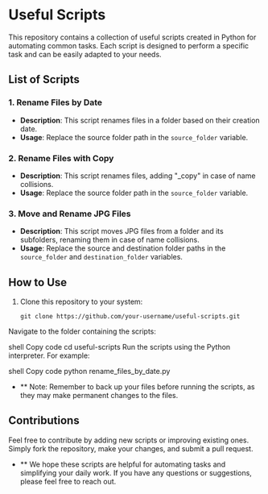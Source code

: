 # Useful Scripts

This repository contains a collection of useful scripts created in Python for automating common tasks. Each script is designed to perform a specific task and can be easily adapted to your needs.

## List of Scripts

### 1. Rename Files by Date
- **Description**: This script renames files in a folder based on their creation date.
- **Usage**: Replace the source folder path in the `source_folder` variable.

### 2. Rename Files with Copy
- **Description**: This script renames files, adding "_copy" in case of name collisions.
- **Usage**: Replace the source folder path in the `source_folder` variable.

### 3. Move and Rename JPG Files
- **Description**: This script moves JPG files from a folder and its subfolders, renaming them in case of name collisions.
- **Usage**: Replace the source and destination folder paths in the `source_folder` and `destination_folder` variables.

## How to Use

1. Clone this repository to your system:
   
   ```shell
   git clone https://github.com/your-username/useful-scripts.git

Navigate to the folder containing the scripts:

shell
Copy code
cd useful-scripts
Run the scripts using the Python interpreter. For example:

shell
Copy code
python rename_files_by_date.py
- ** Note: Remember to back up your files before running the scripts, as they may make permanent changes to the files.

## Contributions
Feel free to contribute by adding new scripts or improving existing ones. Simply fork the repository, make your changes, and submit a pull request.

- ** We hope these scripts are helpful for automating tasks and simplifying your daily work. If you have any questions or suggestions, please feel free to reach out.
